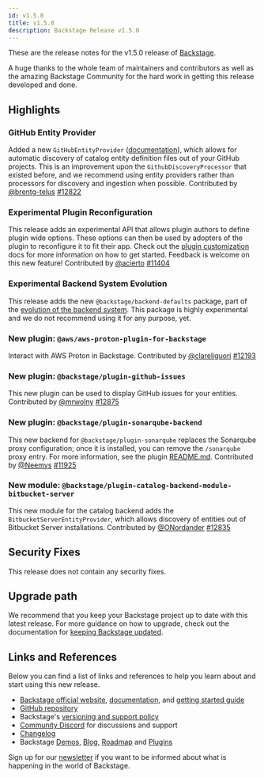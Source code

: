 ```yaml
---
id: v1.5.0
title: v1.5.0
description: Backstage Release v1.5.0
---
```


These are the release notes for the v1.5.0 release of [Backstage](https://backstage.io/).

A huge thanks to the whole team of maintainers and contributors as well as the amazing Backstage Community for the hard work in getting this release developed and done.

## Highlights

### GitHub Entity Provider

Added a new `GitHubEntityProvider` ([documentation](https://backstage.io/docs/integrations/github/discovery)), which allows for automatic discovery of catalog entity definition files out of your GitHub projects. This is an improvement upon the `GithubDiscoveryProcessor` that existed before, and we recommend using entity providers rather than processors for discovery and ingestion when possible. Contributed by [@brentg-telus](https://github.com/brentg-telus) [#12822](https://github.com/backstage/backstage/pull/12822)

### Experimental Plugin Reconfiguration

This release adds an experimental API that allows plugin authors to define plugin wide options. These options can then be used by adopters of the plugin to reconfigure it to fit their app. Check out the [plugin customization](https://backstage.io/docs/plugins/customization) docs for more information on how to get started. Feedback is welcome on this new feature! Contributed by [@acierto](https://github.com/acierto) [#11404](https://github.com/backstage/backstage/pull/11404)

### Experimental Backend System Evolution

This release adds the new `@backstage/backend-defaults` package, part of the [evolution of the backend system](https://github.com/backstage/backstage/issues/11611). This package is highly experimental and we do not recommend using it for any purpose, yet.

### New plugin: `@aws/aws-proton-plugin-for-backstage`

Interact with AWS Proton in Backstage. Contributed by [@clareliguori](https://github.com/clareliguori) [#12193](https://github.com/backstage/backstage/pull/12193)

### New plugin: `@backstage/plugin-github-issues`

This new plugin can be used to display GitHub issues for your entities. Contributed by [@mrwolny](https://github.com/mrwolny) [#12875](https://github.com/backstage/backstage/pull/12875)

### New plugin: `@backstage/plugin-sonarqube-backend`

This new backend for `@backstage/plugin-sonarqube` replaces the Sonarqube proxy configuration; once it is installed, you can remove the `/sonarqube` proxy entry. For more information, see the plugin [README.md](https://github.com/backstage/backstage/blob/master/plugins/sonarqube-backend/README.md). Contributed by [@Neemys](https://github.com/Neemys) [#11925](https://github.com/backstage/backstage/pull/11925)

### New module: `@backstage/plugin-catalog-backend-module-bitbucket-server`

This new module for the catalog backend adds the `BitbucketServerEntityProvider`, which allows discovery of entities out of Bitbucket Server installations. Contributed by [@ONordander](https://github.com/ONordander) [#12835](https://github.com/backstage/backstage/pull/12835)

## Security Fixes

This release does not contain any security fixes.

## Upgrade path

We recommend that you keep your Backstage project up to date with this latest release. For more guidance on how to upgrade, check out the documentation for [keeping Backstage updated](https://backstage.io/docs/getting-started/keeping-backstage-updated).

## Links and References

Below you can find a list of links and references to help you learn about and start using this new release.

- [Backstage official website](https://backstage.io/), [documentation](https://backstage.io/docs/), and [getting started guide](https://backstage.io/docs/getting-started/)
- [GitHub repository](https://github.com/backstage/backstage)
- Backstage's [versioning and support policy](https://backstage.io/docs/overview/versioning-policy)
- [Community Discord](https://discord.gg/bFESRKVt) for discussions and support
- [Changelog](https://github.com/backstage/backstage/tree/master/docs/releases/v1.5.0-changelog.md)
- Backstage [Demos](https://backstage.io/demos), [Blog](https://backstage.io/blog), [Roadmap](https://backstage.io/docs/overview/roadmap) and [Plugins](https://backstage.io/plugins)

Sign up for our [newsletter](https://mailchi.mp/spotify/backstage-community) if you want to be informed about what is happening in the world of Backstage.
